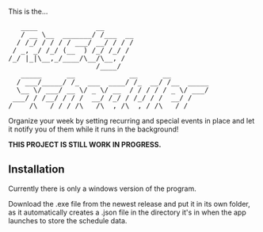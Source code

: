 This is the...

<pre>
   ____              __       
   / __ \__  _______/ /___  __
  / /_/ / / / / ___/ __/ / / /
 / _, _/ /_/ (__  ) /_/ /_/ / 
/_/ |_|\__,_/____/\__/\__, /  
                     /____/   
   _____      __             __      __
  / ___/_____/ /_  ___  ____/ /_  __/ /__  _____
  \__ \/ ___/ __ \/ _ \/ __  / / / / / _ \/ ___/
 ___/ / /__/ / / /  __/ /_/ / /_/ / /  __/ /    
/____/\___/_/ /_/\___/\__,_/\__,_/_/\___/_/     
</pre>

Organize your week by setting recurring and special events in place and let it notify you of them while it runs in the background!

**THIS PROJECT IS STILL WORK IN PROGRESS.**

## Installation

Currently there is only a windows version of the program.

Download the .exe file from the newest release and put it in its own folder, as it automatically creates a .json file in the directory it's in when the app launches to store the schedule data.
